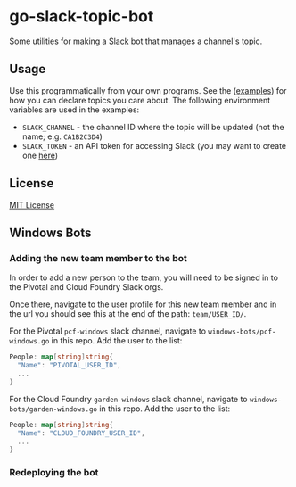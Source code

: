 # go-slack-topic-bot

Some utilities for making a [Slack](https://slack.com/) bot that manages a channel's topic.


## Usage

Use this programmatically from your own programs. See the ([examples](examples/cfbosh.go)) for how you can declare topics you care about. The following environment variables are used in the examples:

 * `SLACK_CHANNEL` - the channel ID where the topic will be updated (not the name; e.g. `CA1B2C3D4`)
 * `SLACK_TOKEN` - an API token for accessing Slack (you may want to create one [here](https://apps.slack.com/apps/A0F7YS25R-bots))


## License

[MIT License](LICENSE)

## Windows Bots

### Adding the new team member to the bot

In order to add a new person to the team, you will need
to be signed in to the Pivotal and Cloud Foundry Slack orgs. 

Once there, navigate to the user profile for this new team member
and in the url you should see this at the end of the path: `team/USER_ID/`.

For the Pivotal `pcf-windows` slack channel, navigate to
`windows-bots/pcf-windows.go` in this repo. Add the user to the list:
```go
People: map[string]string{
  "Name": "PIVOTAL_USER_ID",
  ...
}
```

For the Cloud Foundry `garden-windows` slack channel, navigate to
`windows-bots/garden-windows.go` in this repo. Add the user to the list:
```go
People: map[string]string{
  "Name": "CLOUD_FOUNDRY_USER_ID",
  ...
}
```

### Redeploying the bot
